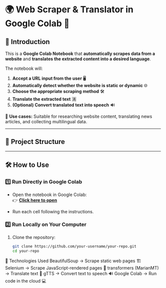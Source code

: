# 🌍 Web Scraper & Translator in Google Colab 🚀

## 📖 Introduction  
This is a **Google Colab Notebook** that **automatically scrapes data from a website** and **translates the extracted content into a desired language**.  

The notebook will:  
1. **Accept a URL input from the user** 🖥️  
2. **Automatically detect whether the website is static or dynamic** 🌐  
3. **Choose the appropriate scraping method** 🛠️  
4. **Translate the extracted text** 🈵  
5. **(Optional) Convert translated text into speech** 🔊  

📌 **Use cases:** Suitable for researching website content, translating news articles, and collecting multilingual data.  

---

## 📂 **Project Structure**

---

## 🛠 **How to Use**
### **1️⃣ Run Directly in Google Colab**
- Open the notebook in Google Colab:  
  👉 **[Click here to open](https://colab.research.google.com/github/your-username/your-repo/blob/main/scraper_translator.ipynb)**  

- Run each cell following the instructions.

### **2️⃣ Run Locally on Your Computer**
1. Clone the repository:
   ```bash
   git clone https://github.com/your-username/your-repo.git
   cd your-repo
🔧 Technologies Used
BeautifulSoup → Scrape static web pages 🏗️
Selenium → Scrape JavaScript-rendered pages 🚀
transformers (MarianMT) → Translate text 🧠
gTTS → Convert text to speech 🔊
Google Colab → Run code in the cloud 💻

